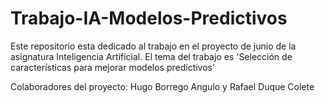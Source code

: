 # Trabajo-IA-Modelos-Predictivos

Este repositorio esta dedicado al trabajo en el proyecto de junio de la asignatura Inteligencia Artificial. 
El tema del trabajo es 'Selección de características para mejorar modelos predictivos' 

Colaboradores del proyecto: Hugo Borrego Angulo y Rafael Duque Colete
